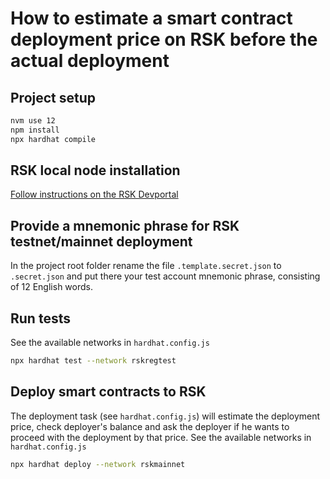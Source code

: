 # How to estimate a smart contract deployment price on RSK before the actual deployment

## Project setup
```bash
nvm use 12
npm install
npx hardhat compile
```

## RSK local node installation
[Follow instructions on the RSK Devportal](https://developers.rsk.co/quick-start/step1-install-rsk-local-node/)

## Provide a mnemonic phrase for RSK testnet/mainnet deployment
In the project root folder rename the file `.template.secret.json` to `.secret.json`  and put there your test account mnemonic phrase, consisting of 12 English words.

## Run tests
See the available networks in `hardhat.config.js`
```bash
npx hardhat test --network rskregtest
```

## Deploy smart contracts to RSK
The deployment task (see `hardhat.config.js`)  will estimate the deployment price, check deployer's balance and ask the deployer if he wants to proceed with the deployment by that price. See the available networks in `hardhat.config.js`
```bash
npx hardhat deploy --network rskmainnet
```